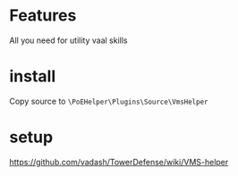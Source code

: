 # Features

All you need for utility vaal skills

# install

Copy source to `\PoEHelper\Plugins\Source\VmsHelper`

# setup 

https://github.com/vadash/TowerDefense/wiki/VMS-helper
